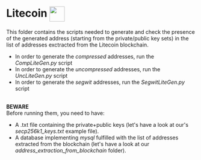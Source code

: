 # Litecoin <img align="center" src="https://cryptologos.cc/logos/litecoin-ltc-logo.png?v=022" width="40" height="40">
This folder contains the scripts needed to generate and check the presence of the generated address (starting from the private/public key sets) in the list of addresses exctracted from the Litecoin blockchain.
<br>
- In order to generate the *compressed* addresses, run the *CompLiteGen.py* script
- In order to generate the *uncompressed* addresses, run the *UncLiteGen.py* script
- In order to generate the *segwit* addresses, run the *SegwitLiteGen.py* script
<br><br>

**BEWARE**<br>
Before running them, you need to have:
- A .txt file containing the private+public keys (let's have a look at our's *secp256k1_keys.txt* example file).
- A database implementing *mysql* fulfilled with the list of addresses extracted from the blockchain (let's have a look at our *address_extraction_from_blockchain* folder).